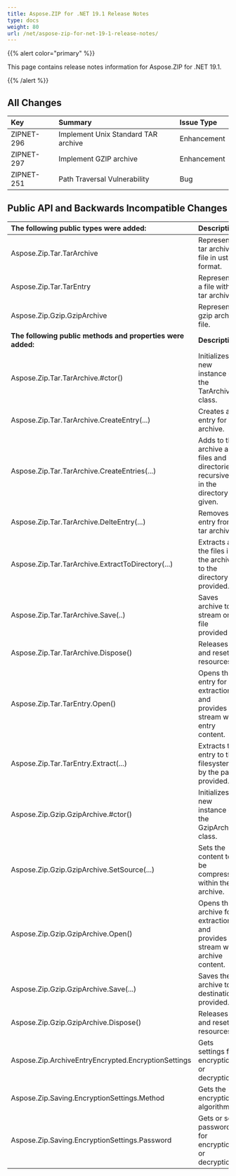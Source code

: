 ```yaml
---
title: Aspose.ZIP for .NET 19.1 Release Notes
type: docs
weight: 80
url: /net/aspose-zip-for-net-19-1-release-notes/
---
```


{{% alert color="primary" %}} 

This page contains release notes information for Aspose.ZIP for .NET 19.1.

{{% /alert %}} 


## **All Changes**

|**Key**|**Summary**|**Issue Type**|
| :- | :- | :- |
|ZIPNET-296|Implement Unix Standard TAR archive|Enhancement|
|ZIPNET-297|Implement GZIP archive|Enhancement|
|ZIPNET-251|Path Traversal Vulnerability|Bug|
## **Public API and Backwards Incompatible Changes**

|**The following public types were added:**|**Description**|
| :- | :- |
|Aspose.Zip.Tar.TarArchive|Represents tar archive file in ustar format.|
|Aspose.Zip.Tar.TarEntry|Represents a file within tar archive.|
|Aspose.Zip.Gzip.GzipArchive|Represents gzip archive file.|
|**The following public methods and properties were added:**|**Description**|
|Aspose.Zip.Tar.TarArchive.#ctor()|Initializes a new instance of the TarArchive class.|
|Aspose.Zip.Tar.TarArchive.CreateEntry(...)|Creates an entry for tar archive.|
|Aspose.Zip.Tar.TarArchive.CreateEntries(...)|Adds to the archive all files and directories recursively in the directory given.|
|Aspose.Zip.Tar.TarArchive.DelteEntry(...)|Removes an entry from tar archive.|
|Aspose.Zip.Tar.TarArchive.ExtractToDirectory(...)|Extracts all the files in the archive to the directory provided.|
|Aspose.Zip.Tar.TarArchive.Save(..)|Saves archive to stream or file provided|
|Aspose.Zip.Tar.TarArchive.Dispose()|Releases and resets resources.|
|Aspose.Zip.Tar.TarEntry.Open()|Opens the entry for extraction and provides a stream with entry content.|
|Aspose.Zip.Tar.TarEntry.Extract(...)|Extracts the entry to the filesystem by the path provided.|
|Aspose.Zip.Gzip.GzipArchive.#ctor()|Initializes a new instance of the GzipArchive class.|
|Aspose.Zip.Gzip.GzipArchive.SetSource(...)|Sets the content to be compressed within the archive.|
|Aspose.Zip.Gzip.GzipArchive.Open()|Opens the archive for extraction and provides a stream with archive content.|
|Aspose.Zip.Gzip.GzipArchive.Save(...)|Saves the archive to destination provided.|
|Aspose.Zip.Gzip.GzipArchive.Dispose()|Releases and resets resources.|
|Aspose.Zip.ArchiveEntryEncrypted.EncryptionSettings|Gets settings for encryption or decryption.|
|Aspose.Zip.Saving.EncryptionSettings.Method|Gets the encryption algorithm.|
|Aspose.Zip.Saving.EncryptionSettings.Password|Gets or sets password for encryption or decryption.|

